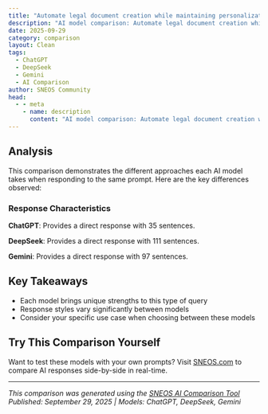 ```yaml
---
title: "Automate legal document creation while maintaining personalization"
description: "AI model comparison: Automate legal document creation while maintaining personalization..."
date: 2025-09-29
category: comparison
layout: Clean
tags:
  - ChatGPT
  - DeepSeek
  - Gemini
  - AI Comparison
author: SNEOS Community
head:
  - - meta
    - name: description
      content: "AI model comparison: Automate legal document creation while maintaining personalization..."
---
```


<ChatComparison
  title="Automate legal document creation while maintaining personalization"
  prompt="Automate legal document creation while maintaining personalization"
  :responses='{
    "ChatGPT": "Automating legal document creation while maintaining personalization involves a balance between leveraging technology for efficiency and ensuring that the documents remain tailored to individual client needs and legal specifics. Here are some strategies and tools to achieve this:\n\n### 1. Use Document Automation Software\n- **Examples:** HotDocs, DocuSign CLM, Contract Express, Lawyaw, or even more general tools like Microsoft Word with macros or Google Docs with add-ons.\n- These platforms allow you to create templates with placeholders and conditional logic, so the final document adjusts based on the input data.\n\n### 2. Develop Dynamic Templates\n- Create master templates that include variables for client names, dates, jurisdiction, contract terms, and other personalized elements.\n- Use conditional clauses that appear only if certain criteria are met (e.g., adding specific clauses based on the type of contract or client requirements).\n\n### 3. Integrate Client Data Collection\n- Build intake forms or client questionnaires that feed directly into the document automation system.\n- This ensures data accuracy and streamlines personalization by pulling data directly from client inputs without manual entry.\n\n### 4. Maintain Legal Review and Customization Layer\n- Automate the bulk of the document but include steps where a legal professional reviews and customizes certain sections to ensure compliance and personalization.\n- Maintain comment sections or tracked changes to highlight parts needing review.\n\n### 5. Use AI-powered Tools for Enhanced Personalization\n- Consider AI tools like OpenAI\u0027s language models (e.g., GPT) to draft or suggest personalized clauses based on specific client situations.\n- AI can generate drafts that lawyers can then fine-tune, ensuring both efficiency and accuracy.\n\n### 6. Keep Version Control and Audit Trails\n- Use systems that track changes and maintain version histories, important for legal documents.\n- This ensures transparency and ability to personalize over time without losing prior important customizations.\n\n### Example Workflow\n1. Client fills out an online questionnaire specifying their needs.\n2. Data inputs feed into the document automation system, which generates a draft contract.\n3. AI reviews the draft to suggest additional personalized clauses or flag inconsistencies.\n4. Lawyer reviews, edits, and approves the final document.\n5. Document is sent to clients for e-signature via integrated platforms like DocuSign.\n\n---\n\nIf you want, I can help you draft a sample automated legal document template or a workflow outline tailored for your practice. Would that be useful?",
    "DeepSeek": "Of course. Automating legal document creation while maintaining personalization is a powerful way to increase efficiency, reduce errors, and scale services without losing the crucial human touch. The key is to view automation as a tool for the professional, not a replacement.\n\nHere is a comprehensive guide on how to achieve this, broken down into strategy, technology, and best practices.\n\n### The Core Philosophy: Templates \u002B Data = Personalized Documents\n\nThink of it as a sophisticated \u0022mail merge\u0022 for legal documents. You create a single, master template with variables. Then, you pull specific client data from a structured source to fill in those variables, generating a unique, accurate, and personalized document.\n\n---\n\n### Step 1: Choose Your Technology Stack\n\nThe tools you select will depend on your budget, technical expertise, and volume of documents.\n\n#### A. For Law Firms \u0026 Professionals (Low to Medium Tech)\n\n1.  **Microsoft Word with \u0022Quick Parts\u0022 \u0026 Fields:**\n    *   **How it works:** You create a template and use Word\u0027s built-in features like **Quick Parts (Document Property Fields)** or **Content Controls** to mark placeholders for variable data (e.g., \u0060[Client Name]\u0060, \u0060[Effective Date]\u0060).\n    *   **Automation:** Use a simple mail merge from an Excel spreadsheet or an Outlook contact list.\n    *   **Pros:** Low cost, uses familiar software.\n    *   **Cons:** Can be clunky for complex documents, prone to user error if not managed carefully.\n\n2.  **Dedicated Document Automation Software (Recommended):**\n    *   **Examples:** Clio Draft, Lawyaw, HotDocs, Woodpecker, Documate.\n    *   **How it works:** These are purpose-built platforms. You build a template using their visual editor, defining logic (e.g., \u0022IF the client is married, THEN include a spousal waiver clause\u0022). You then fill out a web-based questionnaire, and the software assembles the final document.\n    *   **Pros:** User-friendly, powerful logic, reduces errors, often integrates with practice management software.\n    *   **Cons:** Subscription cost, learning curve for complex templates.\n\n#### B. For Developers \u0026 High-Volume Solutions\n\n1.  **Template Engines with JSON Data:**\n    *   **Examples:** **DocAssemble** (open-source, interview-based), **DocuSign CLM**, or custom solutions using libraries like **Jinja2** (for Python) or **Mustache**.\n    *   **How it works:** A developer creates a template in a markup language (like HTML or XML with tags). A backend application takes a JSON object containing all the client\u0027s data and merges it with the template to produce a PDF or DOCX file.\n    *   **Pros:** Highly customizable, scalable, can be integrated into complex workflows and client portals.\n    *   **Cons:** Requires developer resources.\n\n---\n\n### Step 2: The Process of Creating Automated yet Personalized Documents\n\n#### Phase 1: Template Design \u0026 \u0022Humanization\u0022\n\nThis is the most critical step. A bad template produces bad documents, no matter how good the automation.\n\n1.  **Deconstruct a \u0022Gold Standard\u0022 Document:** Take a perfectly drafted, previously used document.\n2.  **Identify Variables (The \u0022What\u0022):**\n    *   **Simple Variables:** Names, addresses, dates, amounts. (e.g., \u0060{{client_full_name}}\u0060)\n    *   **Conditional Logic:** Clauses that may or may not be included.\n        *   *Example:* \u0060{% if client_is_married %} ... Spousal Consent Clause ... {% endif %}\u0060\n    *   **Optional Sections:** Alternative clauses for different scenarios.\n    *   **Repeating Sections:** For multiple parties, assets, or exhibits (e.g., Schedules in a contract).\n3.  **Build in Personalization and Branding:**\n    *   Use the client\u0027s name in headings and salutations. (\u0022This Agreement is made with **{{client_first_name}}**...\u0022)\n    *   Reference specific details provided by the client to show you were listening. (\u0022Whereas, the Client wishes to purchase the property located at **{{property_address}}**...\u0022)\n    *   Ensure your firm\u0027s branding, fonts, and colors are part of the template.\n\n#### Phase 2: Data Intake (The Questionnaire)\n\nThis is where you gather the information to personalize the document.\n\n*   **Make it User-Friendly:** Use plain language, not legalese. Instead of \u0022Testator\u0027s domicile,\u0022 ask \u0022What state do you live in?\u0022\n*   **Use Logic:** The questionnaire itself should be smart. If a user answers \u0022No\u0022 to \u0022Do you have children?\u0022, hide all follow-up questions about guardianship.\n*   **Multiple Formats:** This can be a web form, an integrated questionnaire in your practice management software, or even a structured intake meeting where a paralegal inputs the data.\n\n#### Phase 3: Assembly \u0026 Review\n\n1.  **Generate the Draft:** The software merges the data from the questionnaire with the template.\n2.  **The Human-in-the-Loop Review (Non-Negotiable):**\n    *   **Automation does not replace legal review.** A qualified professional **must** review the final document.\n    *   The reviewer checks for:\n        *   Accuracy of the merged data.\n        *   Appropriateness of the selected clauses for the client\u0027s unique situation.\n        *   Any \u0022edge cases\u0022 the automation might have missed.\n        *   The overall flow and readability.\n\n---\n\n### A Practical Example: A Simple Will\n\n**Template Snippet (using pseudo-code):**\n\n\u0060\u0060\u0060\nThis is the Last Will and Testament of {{full_name}}, residing at {{address}}.\n\nI hereby revoke all prior Wills and Codicils.\n\nARTICLE I: Executor\nI appoint {{executor_name}} as the Executor of my Will.\n{% if executor_name != spouse_name %}\nI direct that my Executor shall serve without the need to post a bond.\n{% endif %}\n\nARTICLE II: Distribution\nI give all my tangible personal property to {{spouse_name}}.\n{% if has_children %}\nThe remainder of my estate shall be divided in equal shares among my children:\n{% for child in children %}\n  - {{ child.name }}\n{% endfor %}\n{% else %}\nThe remainder of my estate I give to {{residual_beneficiary}}.\n{% endif %}\n\u0060\u0060\u0060\n\n**Questionnaire:**\n*   Full Name: \u0060[John Smith]\u0060\n*   Address: \u0060[123 Main St]\u0060\n*   Spouse\u0027s Name: \u0060[Jane Smith]\u0060\n*   Executor\u0027s Name: \u0060[Jane Smith]\u0060\n*   Do you have children? \u0060[Yes]\u0060\n    *   Child 1 Name: \u0060[Alice Smith]\u0060\n    *   Child 2 Name: \u0060[Bob Smith]\u0060\n*   (The field for \u0060residual_beneficiary\u0060 is hidden because he has children).\n\n**Final Output Snippet:**\n\n\u003E This is the Last Will and Testament of **John Smith**, residing at **123 Main St**.\n\u003E\n\u003E I hereby revoke all prior Wills and Codicils.\n\u003E\n\u003E **ARTICLE I: Executor**\n\u003E I appoint **Jane Smith** as the Executor of my Will.\n\u003E\n\u003E **ARTICLE II: Distribution**\n\u003E I give all my tangible personal property to **Jane Smith**.\n\u003E The remainder of my estate shall be divided in equal shares among my children:\n\u003E - **Alice Smith**\n\u003E - **Bob Smith**\n\n---\n\n### Best Practices for Maintaining Quality \u0026 Personalization\n\n1.  **Start Small:** Automate one frequently used document first (e.g., a standard NDA, Will, Lease Agreement). Learn from the process.\n2.  **Implement Version Control:** Your templates are living documents. Use a clear naming and versioning system (e.g., \u0022NDA_Template_v2.1\u0022).\n3.  **Schedule Template Reviews:** Laws change. Schedule bi-annual or annual reviews of all automated templates to ensure compliance.\n4.  **Don\u0027t Over-Automate:** Some matters are too complex or unique for automation. Know when to handle them the traditional way.\n5.  **Train Your Team:** Everyone involved must understand how to use the system, build templates, and, most importantly, conduct the final review.\n\nBy following this structured approach, you can successfully automate the *drafting* process, freeing up valuable time for higher-value tasks like strategy, client counseling, and negotiation, all while delivering a personalized and professional product to your client.",
    "Gemini": "Automating legal document creation while maintaining personalization is a complex but achievable goal. Here\u0027s a breakdown of how to approach it, covering key aspects and technologies:\n\n**1. Foundational Planning \u0026 Analysis:**\n\n*   **Identify Target Documents:** Start with high-volume, repetitive documents like NDAs, contracts, leases, wills, or even litigation pleadings. Prioritize those where personalization has the most impact.\n*   **Document Deconstruction:**  Break down each document into its component parts:\n    *   **Static Text:** Standard clauses and boilerplate language that remains consistent.\n    *   **Variables/Fields:**  Specific information that changes with each document (names, dates, addresses, amounts, etc.).\n    *   **Conditional Logic:** Clauses or sections that are included or excluded based on specific criteria (e.g., state law, type of agreement, client choices).\n    *   **Rules and Regulations:**  Jurisdictional considerations that impact the final product.\n*   **Data Mapping:**  Identify where the variable data comes from.  Does it come from:\n    *   **Internal Databases:** Client management systems (CRMs), matter management systems, accounting software.\n    *   **External Data Sources:** Public records, APIs for business information.\n    *   **User Input:**  Forms or questionnaires filled out by clients or internal staff.\n*   **Workflow Design:** Map out the entire document creation process.  Who is responsible for what?  What triggers the document generation? How is it reviewed and approved?\n\n**2. Technology Stack \u0026 Tools:**\n\n*   **Document Assembly Software:** This is the core of the automation process. Choose a platform based on features, price, ease of use, and integration capabilities. Examples:\n    *   **Contract Management Systems (CMS):**  Many offer strong document assembly features (e.g., Agiloft, Ironclad, PandaDoc, Conga).\n    *   **Legal-Specific Document Assembly:**  HotDocs, Xakia, Lawyaw, Afterpattern, Neota Logic (often pricier but with powerful features for complex legal scenarios).\n    *   **General Purpose Automation Platforms:** Zapier, Make (Integromat), Microsoft Power Automate (can be adapted, but require more technical expertise).\n*   **Data Storage \u0026 Management:**\n    *   **Databases:**  Relational databases (SQL) or NoSQL databases (MongoDB) to store client data and document templates.\n    *   **Cloud Storage:**  Secure cloud storage (AWS S3, Google Cloud Storage, Azure Blob Storage) for storing generated documents.\n*   **Form Builders:**\n    *   **Web Forms:**  Gravity Forms, Typeform, Google Forms, Microsoft Forms.\n    *   **PDF Forms:**  Adobe Acrobat, PDFescape.\n*   **E-Signature Software:**  DocuSign, Adobe Sign, HelloSign.  Integrate to enable electronic signatures on generated documents.\n*   **Workflow Automation Tools:**  Implement BPM (Business Process Management) solutions to automate review and approval processes.\n*   **Programming Languages (If needed):**  Python, JavaScript, or similar for custom scripting and integrations.\n*   **AI/Machine Learning (Advanced):**  Consider using NLP (Natural Language Processing) for tasks like:\n    *   **Clause Extraction:** Automatically identify and extract relevant clauses from existing documents.\n    *   **Contextual Clause Suggestion:**  Suggest clauses based on the specific context of the document.\n    *   **Legal Research Automation:**  Automate the process of researching relevant laws and regulations.\n\n**3. Implementation Steps:**\n\n*   **Template Creation:**\n    *   **Identify Variables:**  Replace static data with placeholders for variables. Use a consistent naming convention.\n    *   **Implement Conditional Logic:**  Use the document assembly software\u0027s features to define rules for including or excluding clauses based on variables.  Most platforms use conditional statements like \u0060IF...THEN...ELSE\u0060.\n    *   **Ensure Consistency:**  Maintain a style guide to ensure consistent formatting across all templates.\n*   **Data Integration:**\n    *   **API Integrations:** Connect to your CRM, matter management system, and other data sources using APIs.\n    *   **Database Connections:**  Set up direct connections to your databases to retrieve data.\n    *   **Data Transformation:**  Use data transformation tools to clean and format data before it is used in document generation.\n*   **User Interface (UI) Design:**\n    *   **Intuitive Forms:**  Design user-friendly forms that guide users through the data input process.\n    *   **Conditional Fields:**  Show or hide fields based on user input to simplify the process.\n    *   **Validation:**  Implement data validation to ensure that users enter correct information.\n*   **Testing and Refinement:**\n    *   **Thorough Testing:**  Test the document assembly process thoroughly with different data sets and scenarios.\n    *   **User Feedback:**  Get feedback from users on the ease of use and accuracy of the generated documents.\n    *   **Iterative Improvement:**  Continuously refine the templates and workflows based on testing and feedback.\n*   **Security:**\n    *   **Access Control:** Implement role-based access control to restrict access to sensitive data and templates.\n    *   **Data Encryption:**  Encrypt data at rest and in transit.\n    *   **Compliance:** Ensure compliance with relevant data privacy regulations (e.g., GDPR, CCPA).\n*   **Training:**\n    *   Provide comprehensive training to users on how to use the document assembly system.\n    *   Create documentation and tutorials to support users.\n\n**4. Maintaining Personalization:**\n\n*   **Dynamic Content:**\n    *   **Personalized Greetings:**  Use variables to create personalized greetings in the document.\n    *   **Tailored Clauses:**  Use conditional logic to include clauses that are relevant to the specific client or situation.\n*   **Branding:**\n    *   **Company Logos:**  Automatically include company logos and branding elements in the document.\n    *   **Custom Styles:**  Use custom styles to match the document to your firm\u0027s branding guidelines.\n*   **Client Context:**\n    *   **Capture Client Needs:**  Use forms or questionnaires to capture information about the client\u0027s specific needs and goals.\n    *   **Tailor Recommendations:**  Use this information to tailor recommendations and advice in the document.\n*   **Review and Approval:**\n    *   **Human Oversight:**  Maintain a human review process for complex or high-risk documents.\n    *   **Audit Trail:**  Track all changes made to the document to ensure accountability.\n\n**Example Scenario: NDA Automation**\n\n1.  **Analysis:** Break down the NDA into boilerplate, party names, addresses, confidential information definition, governing law, and term length.\n2.  **Technology:**  Choose a contract management system like PandaDoc or Ironclad.\n3.  **Implementation:**\n    *   Create a template with placeholders for each variable.\n    *   Integrate with a CRM (e.g., Salesforce) to automatically populate party names and addresses.\n    *   Create a form for users to define the specific confidential information and desired term length.\n    *   Use conditional logic to include or exclude clauses based on the type of confidential information.\n4.  **Personalization:**  The generated NDA includes the correct party names and addresses, the specific definition of confidential information agreed upon, and the desired term length.  A lawyer still reviews the final document, especially the definition of confidential information.\n\n**Key Considerations:**\n\n*   **Legal Review:** Always involve a qualified attorney in the process to ensure compliance with applicable laws and regulations.  Automate the *creation* process, but don\u0027t automate legal judgment.\n*   **Security:**  Protect sensitive client data with robust security measures.\n*   **Scalability:** Choose a solution that can scale as your firm grows and your automation needs evolve.\n*   **User Adoption:**  Focus on creating a user-friendly system that is easy for lawyers and staff to use.\n*   **Version Control:**  Implement version control to manage changes to templates and prevent errors.\n*   **Ongoing Maintenance:**  Regularly review and update templates to reflect changes in the law or your firm\u0027s policies.\n\nBy carefully planning and implementing a well-designed document automation system, you can significantly improve efficiency, reduce errors, and free up your lawyers\u0027 time to focus on more complex and strategic legal work while still providing personalized service.\n"
  }'
  published-date="16:28"
/>

## Analysis

This comparison demonstrates the different approaches each AI model takes when responding to the same prompt. Here are the key differences observed:

### Response Characteristics

**ChatGPT**: Provides a direct response with 35 sentences. 

**DeepSeek**: Provides a direct response with 111 sentences. 

**Gemini**: Provides a direct response with 97 sentences. 

## Key Takeaways

- Each model brings unique strengths to this type of query
- Response styles vary significantly between models
- Consider your specific use case when choosing between these models

## Try This Comparison Yourself

Want to test these models with your own prompts? Visit [SNEOS.com](https://sneos.com) to compare AI responses side-by-side in real-time.

---

*This comparison was generated using the [SNEOS AI Comparison Tool](https://sneos.com)*
*Published: September 29, 2025 | Models: ChatGPT, DeepSeek, Gemini*
